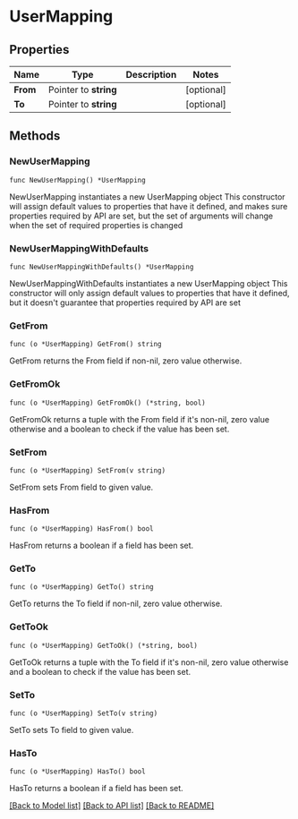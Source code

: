 # UserMapping

## Properties

Name | Type | Description | Notes
------------ | ------------- | ------------- | -------------
**From** | Pointer to **string** |  | [optional] 
**To** | Pointer to **string** |  | [optional] 

## Methods

### NewUserMapping

`func NewUserMapping() *UserMapping`

NewUserMapping instantiates a new UserMapping object
This constructor will assign default values to properties that have it defined,
and makes sure properties required by API are set, but the set of arguments
will change when the set of required properties is changed

### NewUserMappingWithDefaults

`func NewUserMappingWithDefaults() *UserMapping`

NewUserMappingWithDefaults instantiates a new UserMapping object
This constructor will only assign default values to properties that have it defined,
but it doesn't guarantee that properties required by API are set

### GetFrom

`func (o *UserMapping) GetFrom() string`

GetFrom returns the From field if non-nil, zero value otherwise.

### GetFromOk

`func (o *UserMapping) GetFromOk() (*string, bool)`

GetFromOk returns a tuple with the From field if it's non-nil, zero value otherwise
and a boolean to check if the value has been set.

### SetFrom

`func (o *UserMapping) SetFrom(v string)`

SetFrom sets From field to given value.

### HasFrom

`func (o *UserMapping) HasFrom() bool`

HasFrom returns a boolean if a field has been set.

### GetTo

`func (o *UserMapping) GetTo() string`

GetTo returns the To field if non-nil, zero value otherwise.

### GetToOk

`func (o *UserMapping) GetToOk() (*string, bool)`

GetToOk returns a tuple with the To field if it's non-nil, zero value otherwise
and a boolean to check if the value has been set.

### SetTo

`func (o *UserMapping) SetTo(v string)`

SetTo sets To field to given value.

### HasTo

`func (o *UserMapping) HasTo() bool`

HasTo returns a boolean if a field has been set.


[[Back to Model list]](../README.md#documentation-for-models) [[Back to API list]](../README.md#documentation-for-api-endpoints) [[Back to README]](../README.md)


